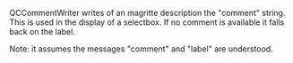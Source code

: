 QCCommentWriter writes of an magritte description the "comment" string. This is used in the display of a selectbox. If no comment is available it falls back on the label.

Note: it assumes the messages "comment" and "label" are understood.